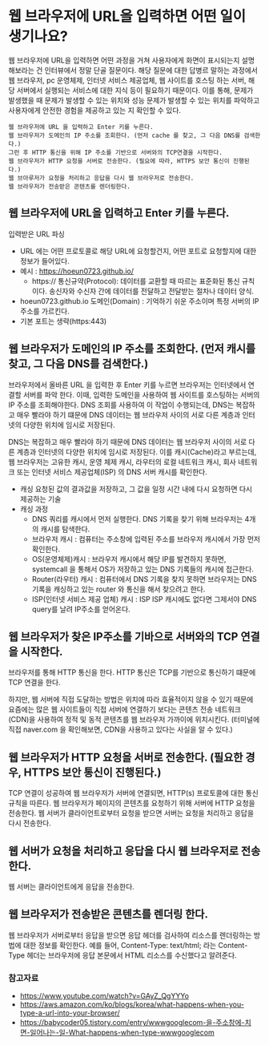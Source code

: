 # 웹 브라우저에 URL을 입력하면 어떤 일이 생기나요?
웹 브라우저에 URL을 입력하면 어떤 과정을 거쳐 사용자에게 화면이 표시되는지 설명해보라는 건 인터뷰에서 정말 단골 질문이다.
해당 질문에 대한 답병르 말하는 과정에서 웹 브라우저, pc 운영체제, 인터넷 서비스 제공업체, 웹 사이트를 호스팅 하는 서버, 해당 서버에서 실행되는 서비스에 대한 지식 등이 필요하기 때문이다.
이를 통해, 문제가 발생했을 때 문제가 발생할 수 있는 위치와 성능 문제가 발생할 수 있는 위치를 파악하고 사용자에게 안전한 경험을 제공하고 있는 지 확인할 수 있다.

```
웹 브라우저에 URL 을 입력하고 Enter 키를 누른다.
웹 브라우저가 도메인의 IP 주소를 조회한다. (먼저 cache 를 찾고, 그 다음 DNS를 검색한다.)
그런 후 HTTP 통신을 위해 IP 주소를 기반으로 서버와의 TCP연결을 시작한다.
웹 브라우저가 HTTP 요청을 서버로 전송한다. (필요에 따라, HTTPS 보안 통신이 진행된다.)
웹 브아루저가 요청을 처리하고 응답을 다시 웹 브라우저로 전송한다.
웹 브라우저가 전송받은 콘텐츠를 렌더링한다.
```

## 웹 브라우저에 URL을 입력하고 Enter 키를 누른다.
입력받은 URL 파싱
- URL 에는 어떤 프로토콜로 해당 URL에 요청할건지, 어떤 포트로 요청할지에 대한 정보가 들어있다.
- 예시 : https://hoeun0723.github.io/
  - https:// 통신규약(Protocol): 데이터를 교환할 때 따르는 표준화된 통신 규칙이다. 송신자와 수신자 간에 데이터를 전달하고 전달받는 절차나 데이터 양식.
- hoeun0723.github.io 도메인(Domain) : 기억하기 쉬운 주소이며 특정 서버의 IP 주소를 가르킨다.
- 기본 포트는 생략(https:443)

## 웹 브라우저가 도메인의 IP 주소를 조회한다. (먼저 캐시를 찾고, 그 다음 DNS를 검색한다.)
브라우저에서 올바른 URL 을 입력한 후 Enter 키를 누르면 브라우저는 인터넷에서 연결할 서버를 파악 한다. 이때, 입력한 도메인을 사용하여 웹 사이트를 호스팅하는 서버의 IP 주소를 조회해야한다. DNS 조회를 사용하여 이 작업이 수행되는데, DNS는 복잡하고 매우 빨라야 하기 떄문에 DNS 데이터는 웹 브라우저 사이의 서로 다른 계층과 인터넷의 다양한 위치에 임시로 저장된다.

DNS는 복잡하고 매우 빨라야 하기 때문에 DNS 데이터는 웹 브라우저 사이의 서로 다른 계층과 인터넷의 다양한 위치에 임시로 저장된다. 이를 캐시(Cache)라고 부르는데, 웹 브라우저는 고유한 캐시, 운영 체제 캐시, 라우터의 로컬 네트워크 캐시, 회사 네트워크 또는 인터넷 서비스 제공업체(ISP) 의 DNS 서버 캐시를 확인한다.
- 캐싱
요청된 값의 결과값을 저장하고, 그 값을 일정 시간 내에 다시 요청하면 다시 제공하는 기술
- 캐싱 과정
  - DNS 쿼리를 캐시에서 먼저 실행한다. DNS 기록을 찾기 위해 브라우저는 4개의 캐시를 탐색한다.
  - 브라우저 캐시 : 컴퓨터는 주소창에 입력된 주소를 브라우저 캐시에서 가장 먼저 확인한다.
  - OS(운영체제)캐시 : 브라우저 캐시에서 해당 IP를 발견하지 못하면, systemcall 을 통해서 OS가 저장하고 있는 DNS 기록들의 캐시에 접근한다.
  - Router(라우터) 캐시 : 컴퓨터에서 DNS 기록을 찾지 못하면 브라우저는 DNS 기록을 캐싱하고 있는 router 와 통신을 해서 찾으려고 한다.
  - ISP(인터넷 서비스 제공 업체) 캐시 : ISP
  ISP 캐시에도 없다면 그제서야 DNS query를 날려 IP주소를 얻어온다.

## 웹 브라우저가 찾은 IP주소를 기바으로 서버와의 TCP 연결을 시작한다.
브라우저를 통해 HTTP 통신을 한다. HTTP 통신은 TCP를 기반으로 통신하기 떄문에 TCP 연결을 한다.

하지만, 웹 서버에 직접 도달하는 방법은 위치에 따라 효율적이지 않을 수 있기 때문에 요즘에는 많은 웹 사이트들이 직접 서버에 연결하기 보다는 콘텐츠 전송 네트워크(CDN)을 사용하여 정적 및 동적 콘텐츠를 웹 브라우저 가까이에 위치시킨다. (터미널에 직접 naver.com 을 확인해보면, CDN을 사용하고 있다는 사실을 알 수 있다.)

## 웹 브라우저가 HTTP 요청을 서버로 전송한다. (필요한 경우, HTTPS 보안 통신이 진행된다.)
TCP 연결이 성공하여 웹 브라우저가 서버에 연결되면, HTTP(s) 프로토콜에 대한 통신 규칙을 따른다.
웹 브라우저가 페이지의 콘텐츠를 요청하기 위해 서버에 HTTP 요청을 전송한다. 웹 서버가 클라이언트로부터 요청을 받으면 서버는 요청을 처리하고 응답을 다시 전송한다.

## 웹 서버가 요청을 처리하고 응답을 다시 웹 브라우저로 전송한다.
웹 서버는 클라이언트에게 응답을 전송한다.

## 웹 브라우저가 전송받은 콘텐츠를 렌더링 한다.
웹 브라우저가 서버로부터 응답을 받으면 응답 헤더를 검사하여 리소스를 렌더링하는 방법에 대한 정보를 확인한다. 예를 들어, Content-Type: text/html; 라는 Content-Type 헤더는 브라우저에 응답 본문에서 HTML 리소스를 수신했다고 알려준다.


### 참고자료
- https://www.youtube.com/watch?v=GAyZ_QgYYYo
- https://aws.amazon.com/ko/blogs/korea/what-happens-when-you-type-a-url-into-your-browser/
- https://babycoder05.tistory.com/entry/wwwgooglecom-을-주소창에-치면-일어나는-일-What-happens-when-type-wwwgooglecom

